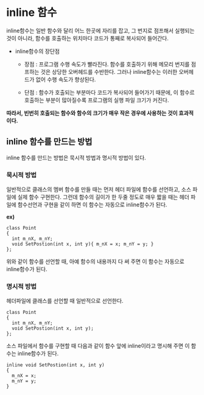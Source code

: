 inline 함수
===========
inline함수는 일반 함수와 달리 어느 한곳에 자리를 잡고, 그 번지로 점프해서 실행되는 것이 아니라, 함수를 호출하는 위치마다 코드가 통째로 복사되어 들어간다.

* inline함수의 장단점
  - 장점 : 프로그램 수행 속도가 빨라진다. 함수를 호출하기 위해 메모리 번지를 점프하는 것은 상당한 오버헤드를 수반한다. 그러나 inline함수는 이러한 오버헤드가 없어 수행 속도가 향상된다.  

  - 단점 : 함수가 호출되는 부분마다 코드가 복사되어 들어가기 때문에, 이 함수르 호출하는 부분이 많아질수록 프로그램의 실행 파일 크기가 커진다.

__따라서, 빈번히 호출되는 함수와 함수의 크기가 매우 작은 경우에 사용하는 것이 효과적이다.__

## inline 함수를 만드는 방법
inline 함수를 만드는 방법은 묵시적 방법과 명시적 방법이 있다.

### 묵시적 방법
일반적으로 클래스의 멤버 함수를 만들 때는 먼저 헤더 파일에 함수를 선언하고, 소스 파일에 실제 함수 구현한다. 그런데 함수의 길이가 한 두줄 정도로 매우 짧을 때는 헤더 파일에 함수선언과 구현을 같이 하면 이 함수는 자동으로 inline함수가 된다.

__ex)__
```
class Point
{
  int m_nX, m_nY;
  void SetPostion(int x, int y){ m_nX = x; m_nY = y; }
};
```
위와 같이 함수를 선언할 때, 아예 함수의 내용까지 다 써 주면 이 함수는 자동으로 inline함수가 된다.

### 명시적 방법

헤더파일에 클래스를 선언할 때 일반적으로 선언한다.
```
class Point
{
  int m_nX, m_nY;
  void SetPostion(int x, int y);
};
```

소스 파일에서 함수를 구현할 때 다음과 같이 함수 앞에 inline이라고 명시해 주면 이 함수는 inline함수가 된다.
```
inline void SetPostion(int x, int y)
{
  m_nX = x;
  m_nY = y;
}
```
